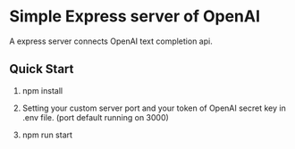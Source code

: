 # Simple Express server of OpenAI

A express server connects OpenAI text completion api.

## Quick Start
1. npm install

2. Setting your custom server port and your token of OpenAI secret key in .env file. (port default running on 3000)
  
3. npm run start